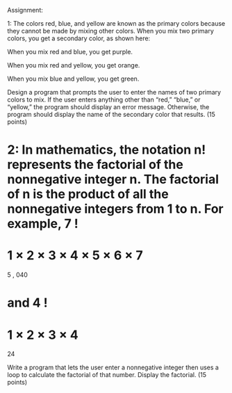Assignment:

1: The colors red, blue, and yellow are known as the primary colors because they cannot be made by mixing other colors. When you mix two primary colors, you get a secondary color, as shown here:

When you mix red and blue, you get purple.

When you mix red and yellow, you get orange.

When you mix blue and yellow, you get green.

Design a program that prompts the user to enter the names of two primary colors to mix. If the user enters anything other than “red,” “blue,” or “yellow,” the program should display an error message. Otherwise, the program should display the name of the secondary color that results. (15 points)

2: In mathematics, the notation n! represents the factorial of the nonnegative integer n. The factorial of n is the product of all the nonnegative integers from 1 to n. For example,
7
!
=
1
×
2
×
3
×
4
×
5
×
6
×
7
=
5
,
040

and
4
!
=
1
×
2
×
3
×
4
=
24

Write a program that lets the user enter a nonnegative integer then uses a loop to calculate the factorial of that number. Display the factorial. (15 points)
